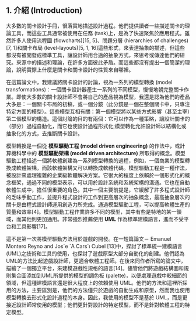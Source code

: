 ## 1. 介紹 (Introduction)
大多數的關卡設計手冊，很落實地描述設計過程。他們提供讀者一些描述關卡的理論工具，而這些工具通常被使用在任務 (task)上，是為了快速聚焦於應用程式。雖然許多人使用流程圖 (flowcharts)[15, 5]、問題分層 (hierarchies of challenges)[7, 1]和關卡布局 (level-layouts)[5, 1, 16]這些形式，來表達抽象的描述，但這些都沒有被開發成標準工具，讓設計師用合適的抽象方式，來思考或傳達他們的研究。來源中的描述和理論，在許多方面彼此矛盾。而這些都沒有提出一個簡潔的理論，說明實際上什麼是關卡和關卡設計的性質來自哪裡。

在這篇論文中，我建議將關卡設計的討論，視為一系列的模型轉換 (model transformations)：一個關卡設計器產生一系列的不同模型，慢慢地朝完整關卡作業。即使大多數的關卡設計師不會將自己的產品視為模型，我還是認為他們的產品大多是：一個關卡布局的初稿，或一個分鏡（此分鏡是一個在整個關卡中，只專注特定方面的模型）。這些模型互相有關：第一個模型將以某些方式影響（甚至主宰）第二個模型的構造。這個討論的目的有兩個：它可以作為一種策略，讓設計關卡的（部分）過程自動化，而它也使設計過程形式化;模型轉化允許設計師以結構化或抽象化的方式，去推斷關卡設計。

模型轉換是一個從 **模型驅動工程 (model driven engineering)** 的作法中，或計算機科學中的 **模型驅動架構 (model driven architecture)** 所取得的概念。模型驅動工程描述一個將軟體創建為一系列模型轉換的過程，例如，一個商業的模型轉換成軟體架構，而該軟體架構又可以轉換成軟體代碼。模型驅動工程是一種作法，被設計來處理複雜的企業級軟體解決方案。它很大的程度上依賴於一個形式化的概念框架，通過不同的模型表示，可以用於設計系統和系統架構的溝通。它也在自動軟體生成中，擔任很重要的角色。其中一個主要前提是，它緩解了許多程式設計師的乏味手動工作，並提升程式設計的工作到更高層次的抽象概念，最高抽象層次的關卡是由程式設計師運用創造力所完成。通過模型驅動工程，可以提高軟體生產的質量和效率[4]。模型驅動工程作業許多不同的模型，其中有些是特地的某一領域，而其他則更加通用。非常強烈推薦使用 **UML** 作為標準建模語言，進而不受平台和工具影響[17]。

這不是第一次將模型驅動方法用於遊戲的開發。在一短篇論文－ Emanuel Montero Reyno and Jos´e ´A Cars´ı Cubel [13]中，探討了標準統一建模語言 (UML)之技術和工具的使用，也探討了遊戲原型大部分自動化的創建。他們認為UML的方法比起遊戲設計師，更適合軟體工程師。在後來同作者所寫的論文中，描繪了一個獨立平台，來建模遊戲性規格的語言[14]。儘管他們將遊戲結構圖和規則集合圖添加到UML所提供的模型的調色板 (palette)，以便處理遊戲中較細節的領域，但這種建模語言還是很大程度上的依賴使用 UML。他們的方法和這裡所採用的方法，主要區別是，他們的方法僅只於遊戲的自動生成和原型，然而我也使用模型轉換去形式化設計過程的本身。因此，我使用的模型不是基於 UML，而是更接近設計師常使用的模型；他們更針對設計的特定模型，而不是針對軟體工程的特定模型。
